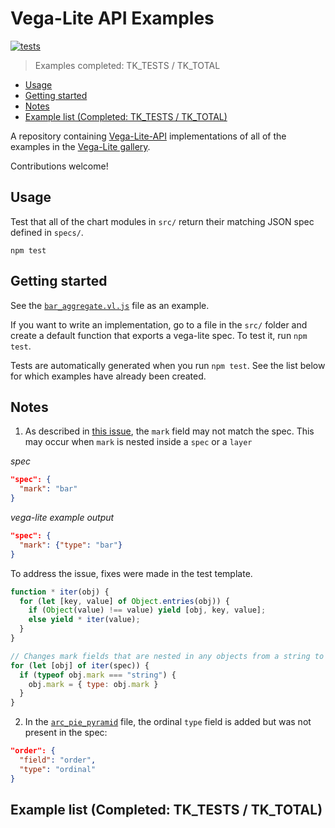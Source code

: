 Vega-Lite API Examples
===
[![tests](https://github.com/mhkeller/vega-lite-api-examples/actions/workflows/node.js.yml/badge.svg)](https://github.com/mhkeller/vega-lite-api-examples/actions/workflows/node.js.yml)

> Examples completed: TK_TESTS / TK_TOTAL

- [Usage](#usage)
- [Getting started](#getting-started)
- [Notes](#notes)
- [Example list (Completed: TK\_TESTS / TK\_TOTAL)](#example-list-completed-tk_tests--tk_total)

A repository containing [Vega-Lite-API](https://vega.github.io/vega-lite-api/) implementations of all of the examples in the [Vega-Lite gallery](https://vega.github.io/vega-lite/examples/).

Contributions welcome!

## Usage

Test that all of the chart modules in `src/` return their matching JSON spec defined in `specs/`.

```
npm test
```

## Getting started

See the [`bar_aggregate.vl.js`](./src/bar_aggregate.vl.js) file as an example.

If you want to write an implementation, go to a file in the `src/` folder and create a default function that exports a vega-lite spec. To test it, run `npm test`.

Tests are automatically generated when you run `npm test`. See the list below for which examples have already been created.

## Notes

1. As described in [this issue](https://github.com/vega/vega-lite-api/issues/440), the `mark` field may not match the spec. This may occur when `mark` is nested inside a `spec` or a `layer`

_spec_
```json
"spec": {
  "mark": "bar"
}
```

_vega-lite example output_
```json
"spec": {
  "mark": {"type": "bar"}
}
```

To address the issue, fixes were made in the test template.

```js
function * iter(obj) {
  for (let [key, value] of Object.entries(obj)) {
    if (Object(value) !== value) yield [obj, key, value];
    else yield * iter(value);
  }
}

// Changes mark fields that are nested in any objects from a string to an object, which is what vega-lite-api creates
for (let [obj] of iter(spec)) {
  if (typeof obj.mark === "string") {
    obj.mark = { type: obj.mark } 
  }
}
```
2. In the [`arc_pie_pyramid`](src/arc_pie_pyramid.vl.js) file, the ordinal `type` field is added but was not present in the spec: 

```json
"order": {
  "field": "order",
  "type": "ordinal"
}
```

## Example list (Completed: TK_TESTS / TK_TOTAL)
